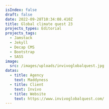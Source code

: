 ```yaml
---
isIndex: false
draft: false
date: 2022-09-28T10:34:08.410Z
title: Global climate quest 23
projects_types: Editorial
projects_tags:
  - Jamstack
  - Jekyll
  - Decap CMS
  - Bootstrap
  - SASS
image:
  src: /images/uploads/invivoglobalquest.jpg
datas:
  - title: Agency
    text: Maddyness
  - title: Client
    text: Invivo
  - title: Website
    text: https://www.invivoglobalquest.com/
---
```

